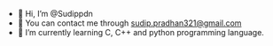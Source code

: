 - 👋 Hi, I’m @Sudippdn
- 👀 You can contact me through sudip.pradhan321@gmail.com
- 🌱 I’m currently learning C, C++ and python programming language.



<!---
Sudippdn/Sudippdn is a ✨ special ✨ repository because its `README.md` (this file) appears on your GitHub profile.
You can click the Preview link to take a look at your changes.
--->
